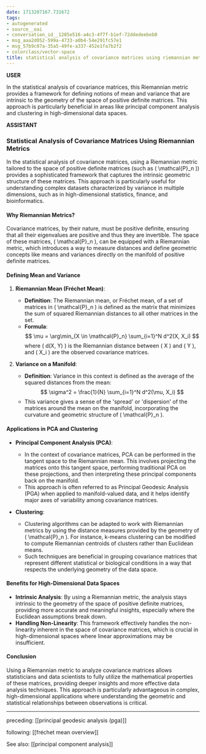 ```yaml
---
date: 1713207167.731672
tags:
- autogenerated
- source__oai
- conversation_id__1285e516-a4c3-4f7f-b1ef-72ddedeebeb0
- msg_aaa2d052-599a-4733-a0b4-54e291fc57e1
- msg_57b9c07a-35a5-49fe-a337-452e1fa7b2f2
- colorclass/vector-space
title: statistical analysis of covariance matrices using riemannian metrics
---
```


**USER**

In the statistical analysis of covariance matrices, this Riemannian metric provides a framework for defining notions of mean and variance that are intrinsic to the geometry of the space of positive definite matrices. This approach is particularly beneficial in areas like principal component analysis and clustering in high-dimensional data spaces.


**ASSISTANT**

### Statistical Analysis of Covariance Matrices Using Riemannian Metrics

In the statistical analysis of covariance matrices, using a Riemannian metric tailored to the space of positive definite matrices (such as \( \mathcal{P}_n \)) provides a sophisticated framework that captures the intrinsic geometric structure of these matrices. This approach is particularly useful for understanding complex datasets characterized by variance in multiple dimensions, such as in high-dimensional statistics, finance, and bioinformatics.

#### Why Riemannian Metrics?

Covariance matrices, by their nature, must be positive definite, ensuring that all their eigenvalues are positive and thus they are invertible. The space of these matrices, \( \mathcal{P}_n \), can be equipped with a Riemannian metric, which introduces a way to measure distances and define geometric concepts like means and variances directly on the manifold of positive definite matrices.

#### Defining Mean and Variance

1. **Riemannian Mean (Fréchet Mean)**:
   - **Definition**: The Riemannian mean, or Fréchet mean, of a set of matrices in \( \mathcal{P}_n \) is defined as the matrix that minimizes the sum of squared Riemannian distances to all other matrices in the set.
   - **Formula**: 
     $$
     \mu = \arg\min_{X \in \mathcal{P}_n} \sum_{i=1}^N d^2(X, X_i)
     $$
     where \( d(X, Y) \) is the Riemannian distance between \( X \) and \( Y \), and \( X_i \) are the observed covariance matrices.

2. **Variance on a Manifold**:
   - **Definition**: Variance in this context is defined as the average of the squared distances from the mean:
     $$
     \sigma^2 = \frac{1}{N} \sum_{i=1}^N d^2(\mu, X_i)
     $$
   - This variance gives a sense of the 'spread' or 'dispersion' of the matrices around the mean on the manifold, incorporating the curvature and geometric structure of \( \mathcal{P}_n \).

#### Applications in PCA and Clustering

- **Principal Component Analysis (PCA)**:
  - In the context of covariance matrices, PCA can be performed in the tangent space to the Riemannian mean. This involves projecting the matrices onto this tangent space, performing traditional PCA on these projections, and then interpreting these principal components back on the manifold.
  - This approach is often referred to as Principal Geodesic Analysis (PGA) when applied to manifold-valued data, and it helps identify major axes of variability among covariance matrices.

- **Clustering**:
  - Clustering algorithms can be adapted to work with Riemannian metrics by using the distance measures provided by the geometry of \( \mathcal{P}_n \). For instance, k-means clustering can be modified to compute Riemannian centroids of clusters rather than Euclidean means.
  - Such techniques are beneficial in grouping covariance matrices that represent different statistical or biological conditions in a way that respects the underlying geometry of the data space.

#### Benefits for High-Dimensional Data Spaces

- **Intrinsic Analysis**: By using a Riemannian metric, the analysis stays intrinsic to the geometry of the space of positive definite matrices, providing more accurate and meaningful insights, especially where the Euclidean assumptions break down.
- **Handling Non-Linearity**: This framework effectively handles the non-linearity inherent in the space of covariance matrices, which is crucial in high-dimensional spaces where linear approximations may be insufficient.

#### Conclusion

Using a Riemannian metric to analyze covariance matrices allows statisticians and data scientists to fully utilize the mathematical properties of these matrices, providing deeper insights and more effective data analysis techniques. This approach is particularly advantageous in complex, high-dimensional applications where understanding the geometric and statistical relationships between observations is critical.


---

preceding: [[principal geodesic analysis (pga)]]  


following: [[fréchet mean overview]]

See also: [[principal component analysis]]